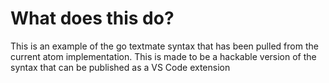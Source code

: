 # What does this do?
This is an example of the go textmate syntax that has been pulled from the current atom implementation. This is made to be a hackable version of the syntax that can be published as a VS Code extension